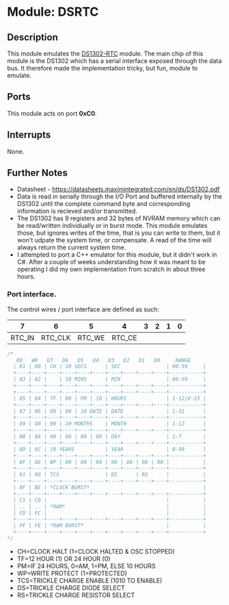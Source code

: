 # Module: DSRTC

## Description
This module emulates the [DS1302-RTC](https://github.com/electrified/rc2014-ds1302-rtc) module. The main chip of this module is the DS1302 which has a serial interface exposed through the data bus. It therefore made the implementation tricky, but fun, module to emulate.

## Ports
This module acts on port **0xC0**.

## Interrupts
None.

## Further Notes
* Datasheet - https://datasheets.maximintegrated.com/en/ds/DS1302.pdf
* Data is read in serially through the I/O Port and buffered internally by the DS1302 until the complete command byte and corresponding information is recieved and/or transmitted.
* The DS1302 has 9 registers and 32 bytes of NVRAM memory which can be read/written individually or in burst mode.  This module emulates those, but ignores writes of the time, that is you can write to them, but it won't udpate the system time, or compensate.  A read of the time will always return the current system time.
* I attempted to port a C++ emulator for this module, but it didn't work in C#.  After a couple of weeks understanding how it was meant to be operating I did my own implementation from scratch in about three hours.

### Port interface.
The control wires / port interface are defined as such:

| 7      | 6       | 5      | 4      | 3 | 2 | 1 | 0 |
|--------|---------|--------|--------|---|---|---|---|
| RTC_IN | RTC_CLK | RTC_WE | RTC_CE |   |   |   |   |


``` csharp
/*
   RD   WR   D7   D6   D5   D4   D3   D2   D1   D0     RANGE
  | 81 | 80 | CH | 10 SECS      | SEC               | 00-59     |
  +----+----+----+----+----+----+----+----+----+----+-----------+
  | 83 | 82 |    | 10 MINS      | MIN               | 00-59     |
  +----+----+----+----+----+----+----+----+----+----+-----------+
  +----+----+----+----+----+----+----+----+----+----+-----------+
  | 85 | 84 | TF | 00 | PM | 10 | HOURS             | 1-12/0-23 |
  +----+----+----+----+----+----+----+----+----+----+-----------+
  | 87 | 86 | 00 | 00 | 10 DATE | DATE              | 1-31      |
  +----+----+----+----+----+----+----+----+----+----+-----------+
  | 89 | 88 | 00 | 10 MONTHS    | MONTH             | 1-12      |
  +----+----+----+----+----+----+----+----+----+----+-----------+
  | 8B | 8A | 00 | 00 | 00 | 00 | DAY               | 1-7       |
  +----+----+----+----+----+----+----+----+----+----+-----------+
  | 8D | 8C | 10 YEARS          | YEAR              | 0-99      |
  +----+----+----+----+----+----+----+----+----+----+-----------+
  | 8F | 8E | WP | 00 | 00 | 00 | 00 | 00 | 00 | 00 |           |
  +----+----+----+----+----+----+----+----+----+----+-----------+
  | 91 | 90 | TCS               | DS      | RS      |           |
  +----+----+----+----+----+----+----+----+----+----+-----------+
  | BF | BE | *CLOCK BURST*                                     |
  +----+----+----+----+----+----+----+----+----+----+-----------+
  | C1 | C0 |                                       |           |
  | .. | .. | *RAM*                                 |           |
  | FD | FC |                                       |           |
  +----+----+----+----+----+----+----+----+----+----+-----------+
  | FF | FE | *RAM BURST*                           |           |
  +----+----+----+----+----+----+----+----+----+----+-----------+
*/
```
  
- CH=CLOCK HALT (1=CLOCK HALTED & OSC STOPPED)
- TF=12 HOUR (1) OR 24 HOUR (0)
- PM=IF 24 HOURS, 0=AM, 1=PM, ELSE 10 HOURS
- WP=WRITE PROTECT (1=PROTECTED)
- TCS=TRICKLE CHARGE ENABLE (1010 TO ENABLE)
- DS=TRICKLE CHARGE DIODE SELECT
- RS=TRICKLE CHARGE RESISTOR SELECT

